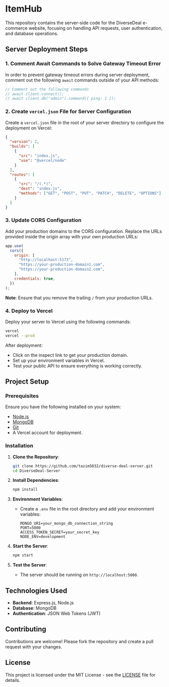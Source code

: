 # ItemHub


This repository contains the server-side code for the DiverseDeal e-commerce website, focusing on handling API requests, user authentication, and database operations.

## Server Deployment Steps

### 1. Comment Await Commands to Solve Gateway Timeout Error

In order to prevent gateway timeout errors during server deployment, comment out the following `await` commands outside of your API methods:

```js
// Comment out the following commands
// await client.connect();
// await client.db("admin").command({ ping: 1 });
```

### 2. Create `vercel.json` File for Server Configuration

Create a `vercel.json` file in the root of your server directory to configure the deployment on Vercel:

```json
{
  "version": 2,
  "builds": [
    {
      "src": "index.js",
      "use": "@vercel/node"
    }
  ],
  "routes": [
    {
      "src": "/(.*)",
      "dest": "index.js",
      "methods": ["GET", "POST", "PUT", "PATCH", "DELETE", "OPTIONS"]
    }
  ]
}
```

### 3. Update CORS Configuration

Add your production domains to the CORS configuration. Replace the URLs provided inside the origin array with your own production URLs:

```js
app.use(
  cors({
    origin: [
      "http://localhost:5173",
      "https://your-production-domain1.com",
      "https://your-production-domain2.com",
    ],
    credentials: true,
  })
);
```

**Note**: Ensure that you remove the trailing `/` from your production URLs.



### 4. Deploy to Vercel

Deploy your server to Vercel using the following commands:

```bash
vercel
vercel --prod
```

After deployment:
- Click on the inspect link to get your production domain.
- Set up your environment variables in Vercel.
- Test your public API to ensure everything is working correctly.

## Project Setup

### Prerequisites

Ensure you have the following installed on your system:

- [Node.js](https://nodejs.org/en/)
- [MongoDB](https://www.mongodb.com/)
- [Git](https://git-scm.com/)
- A Vercel account for deployment.

### Installation

1. **Clone the Repository**:
   ```bash
   git clone https://github.com/tazim5032/diverse-deal-server.git
   cd DiverseDeal-Server
   ```

2. **Install Dependencies**:
   ```bash
   npm install
   ```

3. **Environment Variables**:
   - Create a `.env` file in the root directory and add your environment variables:
     ```
     MONGO_URI=your_mongo_db_connection_string
     PORT=5000
     ACCESS_TOKEN_SECRET=your_secret_key
     NODE_ENV=development
     ```

4. **Start the Server**:
   ```bash
   npm start
   ```

5. **Test the Server**:
   - The server should be running on `http://localhost:5000`.

## Technologies Used

- **Backend**: Express.js, Node.js
- **Database**: MongoDB
- **Authentication**: JSON Web Tokens (JWT)

## Contributing

Contributions are welcome! Please fork the repository and create a pull request with your changes.

## License

This project is licensed under the MIT License - see the [LICENSE](LICENSE) file for details.
